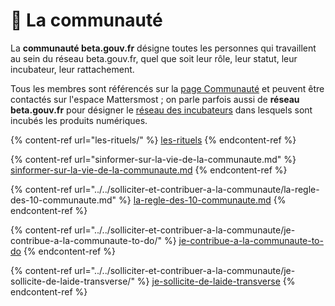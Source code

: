 # 🤗 La communauté

La **communauté beta.gouv.fr** désigne toutes les personnes qui travaillent au sein du réseau beta.gouv.fr, quel que soit leur rôle, leur statut, leur incubateur, leur rattachement.

Tous les membres sont référencés sur la [page Communauté](https://beta.gouv.fr/communaute/) et peuvent être contactés sur l'espace Mattersmost ; on parle parfois aussi de **réseau beta.gouv.fr** pour désigner le [réseau des](https://beta.gouv.fr/approche/incubateurs)[ incubateurs](../les-incubateurs-du-reseau-beta.gouv.fr-to-do/) dans lesquels sont incubés les produits numériques.

{% content-ref url="les-rituels/" %}
[les-rituels](les-rituels/)
{% endcontent-ref %}

{% content-ref url="sinformer-sur-la-vie-de-la-communaute.md" %}
[sinformer-sur-la-vie-de-la-communaute.md](sinformer-sur-la-vie-de-la-communaute.md)
{% endcontent-ref %}

{% content-ref url="../../solliciter-et-contribuer-a-la-communaute/la-regle-des-10-communaute.md" %}
[la-regle-des-10-communaute.md](../../solliciter-et-contribuer-a-la-communaute/la-regle-des-10-communaute.md)
{% endcontent-ref %}

{% content-ref url="../../solliciter-et-contribuer-a-la-communaute/je-contribue-a-la-communaute-to-do/" %}
[je-contribue-a-la-communaute-to-do](../../solliciter-et-contribuer-a-la-communaute/je-contribue-a-la-communaute-to-do/)
{% endcontent-ref %}

{% content-ref url="../../solliciter-et-contribuer-a-la-communaute/je-sollicite-de-laide-transverse/" %}
[je-sollicite-de-laide-transverse](../../solliciter-et-contribuer-a-la-communaute/je-sollicite-de-laide-transverse/)
{% endcontent-ref %}

